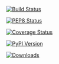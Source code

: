 [![Build Status](https://travis-ci.org/obspy/obspy.svg?branch=master)](https://travis-ci.org/obspy/obspy)

[![PEP8 Status](https://www.obspy.org/pep8.svg?branch=master)](http://pep8.obspy.org)

[![Coverage Status](https://img.shields.io/coveralls/obspy/obspy.svg)](https://coveralls.io/r/obspy/obspy?branch=master)

[![PyPI Version](https://pypip.in/v/obspy/badge.svg)](https://crate.io/packages/obspy/)

[![Downloads](https://pypip.in/d/obspy/badge.svg)](https://crate.io/packages/obspy/)